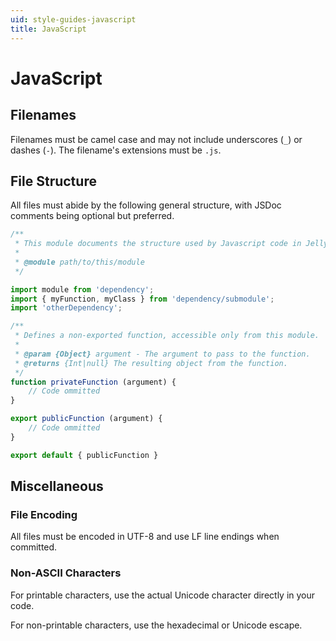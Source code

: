```yaml
---
uid: style-guides-javascript
title: JavaScript
---
```


# JavaScript

## Filenames

Filenames must be camel case and may not include underscores (`_`) or dashes (`-`). The filename's extensions must be `.js`.

## File Structure

All files must abide by the following general structure, with JSDoc comments being optional but preferred.

```javascript
/**
 * This module documents the structure used by Javascript code in Jellyfin.
 *
 * @module path/to/this/module
 */

import module from 'dependency';
import { myFunction, myClass } from 'dependency/submodule';
import 'otherDependency';

/**
 * Defines a non-exported function, accessible only from this module.
 *
 * @param {Object} argument - The argument to pass to the function.
 * @returns {Int|null} The resulting object from the function.
 */
function privateFunction (argument) {
    // Code ommitted
}

export publicFunction (argument) {
    // Code ommitted
}

export default { publicFunction }
```

## Miscellaneous

### File Encoding

All files must be encoded in UTF-8 and use LF line endings when committed.

### Non-ASCII Characters

For printable characters, use the actual Unicode character directly in your code.

For non-printable characters, use the hexadecimal or Unicode escape.
